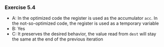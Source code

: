 ### Exercise 5.4
- A: In the optimized code the register is used as the accumulator `acc`. In the not-so-optimized code, the register is used as a temporary variable
- B: Yes
- C: It preserves the desired behavior, the value read from `dest` will stay the same at the end of the previous iteration

